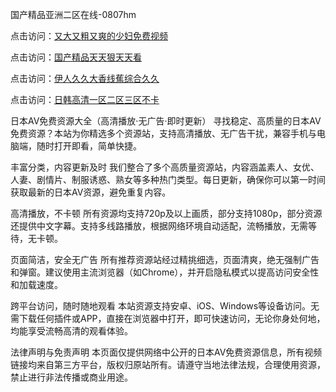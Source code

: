 国产精品亚洲二区在线-0807hm

点击访问：<a href="https://heiliaoe8ajia.pages.dev">又大又粗又爽的少妇免费视频</a>

点击访问：<a href="https://heiliaoxqkkct.pages.dev">国产精品天天狠天天看</a>

点击访问：<a href="https://heiliaozj3tjd.pages.dev">伊人久久大香线蕉综合久久</a>

点击访问：<a href="https://heiliaowzu4ur.pages.dev">日韩高清一区二区三区不卡</a>


日本AV免费资源大全（高清播放·无广告·即时更新）
寻找稳定、高质量的日本AV免费资源？本站为你精选多个资源站，支持高清播放、无广告干扰，兼容手机与电脑端，随时打开即看，简单快捷。

丰富分类，内容更新及时
我们整合了多个高质量资源站，内容涵盖素人、女优、人妻、剧情片、制服诱惑、熟女等多种热门类型。每日更新，确保你可以第一时间获取最新的日本AV资源，避免重复内容。

高清播放，不卡顿
所有资源均支持720p及以上画质，部分支持1080p，部分资源还提供中文字幕。支持多线路播放，根据网络环境自动适配，流畅播放，无需等待，无卡顿。

页面简洁，安全无广告
所有推荐资源站经过精挑细选，页面清爽，绝无强制广告和弹窗。建议使用主流浏览器（如Chrome），并开启隐私模式以提高访问安全性和加载速度。

跨平台访问，随时随地观看
本站资源支持安卓、iOS、Windows等设备访问。无需下载任何插件或APP，直接在浏览器中打开，即可快速访问，无论你身处何地，均能享受流畅高清的观看体验。

法律声明与免责声明
本页面仅提供网络中公开的日本AV免费资源信息，所有视频链接均来自第三方平台，版权归原站所有。请遵守当地法律法规，合理使用资源，禁止进行非法传播或商业用途。


<span style="display:none;">[Canonical link]( ）</span>
